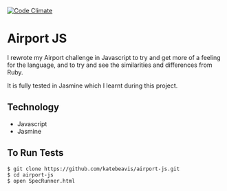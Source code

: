 [![Code Climate](https://codeclimate.com/github/katebeavis/airport-js/badges/gpa.svg)](https://codeclimate.com/github/katebeavis/airport-js)
# Airport JS

I rewrote my Airport challenge in Javascript to try and get more of a feeling for the language, and to try and see the similarities and differences from Ruby.

It is fully tested in Jasmine which I learnt during this project.

## Technology
- Javascript
- Jasmine

## To Run Tests
```
$ git clone https://github.com/katebeavis/airport-js.git
$ cd airport-js
$ open SpecRunner.html
```
